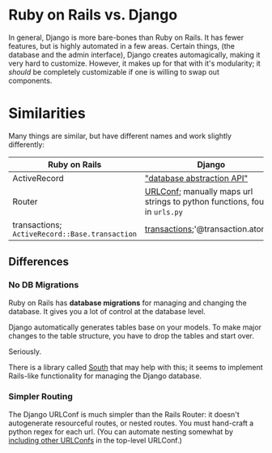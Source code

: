 # Ruby on Rails vs. Django

In general, Django is more bare-bones than Ruby on Rails.  It has fewer features, but is highly automated in a few areas.  Certain things, (the database and the admin interface), Django creates automagically, making it very hard to customize.  However, it makes up for that with it's modularity; it *should* be completely customizable if one is willing to swap out components.

# Similarities

Many things are similar, but have different names and work slightly differently:

| Ruby on Rails          | Django        |
| ------------- |---------------|
| ActiveRecord              | ["database abstraction API"][db-query-api]  |
| Router | [URLConf][urls]; manually maps url strings to python functions, found in `urls.py` |
| transactions; `ActiveRecord::Base.transaction` | [transactions][django-transactions];'@transaction.atomic` |

[db-query-api]: https://docs.djangoproject.com/en/1.5/topics/db/queries/
[urls]: https://docs.djangoproject.com/en/1.5/topics/http/urls/
[django-transactions]: https://docs.djangoproject.com/en/dev/topics/db/transactions/

## Differences

### No DB Migrations

Ruby on Rails has **database migrations** for managing and changing the database.  It gives you a lot of control at the database level.

Django automatically generates tables base on your models.  To make major changes to the table structure, you have to drop the tables and start over.

Seriously.

There is a library called [South][south-package] that may help with this; it seems to implement Rails-like functionality for managing the Django database.

### Simpler Routing

The Django URLConf is much simpler than the Rails Router: it doesn't autogenerate resourceful routes, or nested routes.  You must hand-craft a python regex for each url.  (You can automate nesting somewhat by [including other URLConfs][including-other-url-confs] in the top-level URLConf.)


[south-package]: http://south.aeracode.org/
[including-other-url-confs]: https://docs.djangoproject.com/en/dev/topics/http/urls/#including-other-urlconfs

